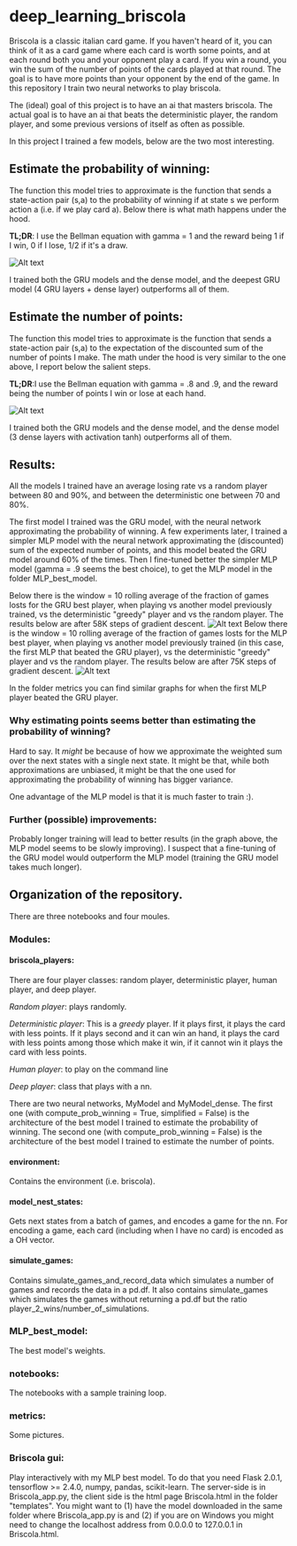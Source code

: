 # deep_learning_briscola

Briscola is a classic italian card game. If you haven't heard of it, you can think of it as a card game where each card is worth some points, and at each round both you and your opponent play a card. If you win a round, you win the sum of the number of points of the cards played at that round. The goal is to have more points than your opponent by the end of the game. In this repository I train two neural networks to play briscola.

The (ideal) goal of this project is to have an ai that masters briscola. The actual goal is to have an ai that beats the deterministic player, the random player, and some previous versions of itself as often as possible.

In this project I trained a few models, below are the two most interesting.

## Estimate the probability of winning:

The function this model tries to approximate is the function that sends a state-action pair (s,a) to the probability of winning if at state s we perform action a (i.e. if we play card a). Below there is what math happens under the hood.

**TL;DR**: I use the Bellman equation with gamma = 1 and the reward being 1 if I win, 0 if I lose, 1/2 if it's a draw.


![Alt text](https://github.com/Inc-G/deep_learning_briscola/blob/main/Estimate_probability_of_winning.png?raw=true "Optional Title")

I trained both the GRU models and the dense model, and the deepest GRU model (4 GRU layers + dense layer) outperforms all of them.

## Estimate the number of points:

The function this model tries to approximate is the function that sends a state-action pair (s,a) to the expectation of the discounted sum of the number of points I make. The math under the hood is very similar to the one above, I report below the salient steps. 

**TL;DR**:I use the Bellman equation with gamma = .8 and .9, and the reward being the number of points I win or lose at each hand.

![Alt text](https://github.com/Inc-G/deep_learning_briscola/blob/main/Bellman_eq.png?raw=true "Optional Title")


I trained both the GRU models and the dense model, and the dense model (3 dense layers with activation tanh) outperforms all of them. 

## Results:
All the models I trained have an average losing rate vs a random player between 80 and 90%, and between the deterministic one between 70 and 80%.

The first model I trained was the GRU model, with the neural network approximating the probability of winning. A few experiments later, I trained a simpler MLP model with the neural network approximating the (discounted) sum of the expected number of points, and this model beated the GRU model around 60% of the times. Then I fine-tuned better the simpler MLP model (gamma = .9 seems the best choice), to get the MLP model in the folder MLP_best_model.

Below there is the window = 10 rolling average of the fraction of games losts for the GRU best player, when playing vs another model previously trained, vs the deterministic "greedy" player and vs the random player. The results below are after 58K steps of gradient descent.
![Alt text](https://github.com/Inc-G/deep_learning_briscola/blob/main/metrics/Final%20GRU%20-%20rolling%20lost%20games.png?raw=true "Optional Title")
Below there is the window = 10 rolling average of the fraction of games losts for the MLP best player, when playing vs another model previously trained (in this case, the first MLP that beated the GRU player), vs the deterministic "greedy" player and vs the random player. The results below are after 75K steps of gradient descent.
![Alt text](https://github.com/Inc-G/deep_learning_briscola/blob/main/metrics/Final%20MLP%20-%20rolling%20lost%20games.png?raw=true "Optional Title")

In the folder metrics you can find similar graphs for when the first MLP player beated the GRU player.

### Why estimating points seems better than estimating the probability of winning?

Hard to say. It _might_ be because of how we approximate the weighted sum over the next states with a single next state. It might be that, while both approximations are unbiased, it might be that the one used for approximating the probability of winning has bigger variance.

One advantage of the MLP model is that it is much faster to train :). 

### Further (possible) improvements:

Probably longer training will lead to better results (in the graph above, the MLP model seems to be slowly improving). I suspect that a fine-tuning of the GRU model would outperform the MLP model (training the GRU model takes much longer).

## Organization of the repository.

There are three notebooks and four moules.

### Modules:
#### briscola_players: 
There are four player classes: random player, deterministic player, human player, and deep player.

_Random player_: plays randomly.

_Deterministic player_: This is a _greedy_ player. If it plays first, it plays the card with less points. If it plays second and it can win an hand, it plays the card with less points among those which make it win, if it cannot win it plays the card with less points.

_Human player_: to play on the command line

_Deep player_: class that plays with a nn.

There are two neural networks, MyModel and MyModel_dense. The first one (with compute_prob_winning = True, simplified = False) is the architecture of the best model I trained to estimate the probability of winning. The second one (with compute_prob_winning = False) is the architecture of the best model I trained to estimate the number of points.

#### environment:

Contains the environment (i.e. briscola).

#### model_nest_states:
Gets next states from a batch of games, and encodes a game for the nn. For encoding a game, each card (including when I have no card) is encoded as a OH vector.

#### simulate_games:

Contains simulate_games_and_record_data which simulates a number of games and records the data in a pd.df. It also contains simulate_games which simulates the games without returning a pd.df but the ratio player_2_wins/number_of_simulations.

### MLP_best_model:
The best model's weights.

### notebooks:
The notebooks with a sample training loop.

### metrics:
Some pictures.

### Briscola gui:

Play interactively with my MLP best model. To do that you need Flask 2.0.1, tensorflow >= 2.4.0, numpy, pandas, scikit-learn. The server-side is in Briscola_app.py,
the client side is the html page Briscola.html in the folder "templates". You might want to (1) have the model downloaded in the same folder where Briscola_app.py is and (2) if you are on Windows you might need to change the localhost address from 0.0.0.0 to 127.0.0.1 in Briscola.html.




